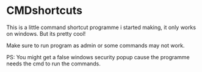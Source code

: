 # CMDshortcuts
This is a little command shortcut programme i started making, it only works on windows. But its pretty cool!

Make sure to run program as admin or some commands may not work.

PS: You might get a false windows security popup cause the programme needs the cmd to run the commands.
